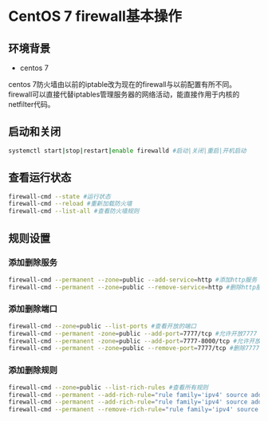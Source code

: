 # CentOS 7 firewall基本操作

## 环境背景

- centos 7

centos 7防火墙由以前的iptable改为现在的firewall与以前配置有所不同。firewall可以直接代替iptables管理服务器的网络活动，能直接作用于内核的netfilter代码。

## 启动和关闭

```bash
systemctl start|stop|restart|enable firewalld #启动|关闭|重启|开机启动
```

## 查看运行状态

```bash
firewall-cmd --state #运行状态
firewall-cmd --reload #重新加载防火墙
firewall-cmd --list-all #查看防火墙规则
```

## 规则设置

### 添加删除服务

```bash
firewall-cmd --permanent --zone=public --add-service=http #添加http服务
firewall-cmd --permanent --zone=public --remove-service=http #删除http服务
```

### 添加删除端口

```bash
firewall-cmd --zone=public --list-ports #查看开放的端口
firewall-cmd --permanent -zone=public --add-port=7777/tcp #允许开放7777 tcp端口
firewall-cmd --permanent -zone=public --add-port=7777-8000/tcp #允许开放7777-8000 tcp端口
firewall-cmd --permanent --zone=public --remove-port=7777/tcp #删除7777 tcp开放端口
```

### 添加删除规则

```bash
firewall-cmd --zone=public --list-rich-rules #查看所有规则
firewall-cmd --permanent --add-rich-rule="rule family='ipv4' source address='192.168.1.1' reject" #封锁192.168.1.1
firewall-cmd --permanent --add-rich-rule="rule family='ipv4' source address='192.168.1.0/24' reject" #封锁192.168.1.0段所有ip
firewall-cmd --permanent --remove-rich-rule="rule family='ipv4' source address='192.168.1.1' reject" #删除此规则
```

